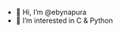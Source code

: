- 👋 Hi, I’m @ebynapura
- 👀 I’m interested in C & Python


<!---
- 🌱 I’m currently learning ...
- 💞️ I’m looking to collaborate on ...
- 📫 How to reach me ...
ebynapura/ebynapura is a ✨ special ✨ repository because its `README.md` (this file) appears on your GitHub profile.
You can click the Preview link to take a look at your changes.
--->
